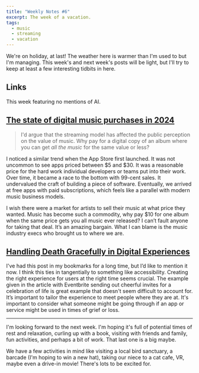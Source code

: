 ```yaml
---
title: "Weekly Notes #6"
excerpt: The week of a vacation.
tags:
  - music
  - streaming
  - vacation
---
```


We're on holiday, at last! The weather here is warmer than I'm used to but I'm managing. This week's and next week's posts will be light, but I'll try to keep at least a few interesting tidbits in here.

## Links

This week featuring no mentions of AI.

## [The state of digital music purchases in 2024](https://pcalv.es/the-state-of-digital-music-purchases-in-2024/)

> I'd argue that the streaming model has affected the public perception on the value of music. Why pay for a digital copy of an album where you can get *all the music* for the same value or less?

I noticed a similar trend when the App Store first launched. It was not uncommon to see apps priced between $5 and $30. It was a reasonable price for the hard work individual developers or teams put into their work. Over time, it became a race to the bottom with 99-cent sales. It undervalued the craft of building a piece of software. Eventually, we arrived at free apps with paid subscriptions, which feels like a parallel with modern music business models.

I wish there were a market for artists to sell their music at what price they wanted. Music has become such a commodity, why pay $10 for one album when the same price gets you all music ever released? I can’t fault anyone for taking that deal. It’s an amazing bargain. What I can blame is the music industry execs who brought us to where we are.

## [Handling Death Gracefully in Digital Experiences](https://cloudfour.com/thinks/handling-death-gracefully-in-digital-experiences/)

I've had this post in my bookmarks for a long time, but I’d like to mention it now. I think this ties in tangentially to something like accessibility. Creating the right experience for users at the right time seems crucial. The example given in the article with Eventbrite sending out cheerful invites for a celebration of life is great example that doesn't seem difficult to account for. It’s important to tailor the experience to meet people where they are at. It's important to consider what someone might be going through if an app or service might be used in times of grief or loss.

---

I'm looking forward to the next week. I'm hoping it's full of potential times of rest and relaxation, curling up with a book, visiting with friends and family, fun activities, and perhaps a bit of work. That last one is a big maybe.

We have a few activities in mind like visiting a local bird sanctuary, a barcade (I'm hoping to win a new hat), taking our niece to a cat cafe, VR, maybe even a drive-in movie! There's lots to be excited for.
